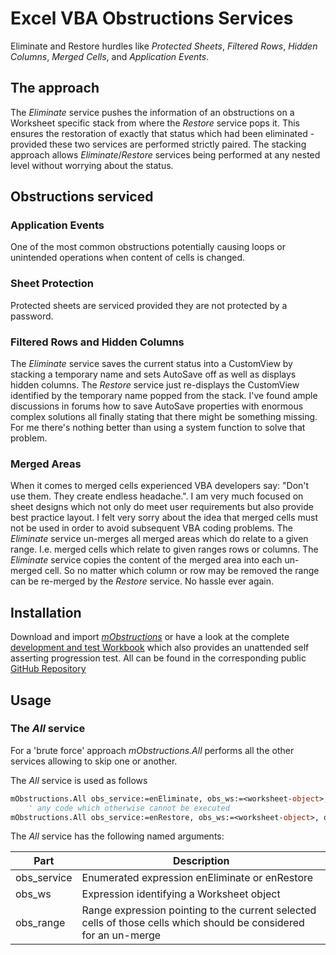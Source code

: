 # Excel VBA Obstructions Services
Eliminate and Restore hurdles like _Protected Sheets_, _Filtered Rows_, _Hidden Columns_, _Merged Cells_, and _Application Events_.

## The approach
The _Eliminate_ service pushes the information of an obstructions on a Worksheet specific stack from where the _Restore_ service pops it. This ensures the restoration of exactly that status which had been eliminated - provided these two services are performed strictly paired. The stacking approach allows _Eliminate_/_Restore_ services being performed at any nested level without worrying about the status.

## Obstructions serviced
### Application Events
One of the most common obstructions potentially causing loops or unintended operations when content of cells is changed.

### Sheet Protection
Protected sheets are serviced provided they are not protected by a password.

### Filtered Rows and Hidden Columns
The _Eliminate_ service saves the current status into a CustomView by stacking a temporary name and sets AutoSave off as well as displays hidden columns. The _Restore_ service just re-displays the CustomView identified by the temporary name popped from the stack.
I've found ample discussions in forums how to save AutoSave properties with enormous complex solutions all finally stating that there might be something missing. For me there's nothing better than using a system function to solve that problem.

### Merged Areas
When it comes to merged cells experienced VBA developers say: "Don't use them. They create endless headache.". I am very much focused on sheet designs which not only do meet user requirements but also provide best practice layout. I felt very sorry about the idea that merged cells must not be used in order to avoid subsequent VBA coding problems.
The _Eliminate_ service un-merges all merged areas which do relate to a given range. I.e. merged cells which relate to given ranges rows or columns. The _Eliminate_ service copies the content of the merged area into each un-merged cell. So no matter which column or row may be removed the range can be re-merged by the _Restore_ service. No hassle ever again.

## Installation
Download and import [_mObstructions_][1] or have a look at the complete [development and test Workbook][2] which also provides an unattended self asserting progression test. All can be found in the corresponding public [GitHub Repository][2]

## Usage
### The _All_ service
For a 'brute force' approach _mObstructions.All_ performs all the other services allowing to skip one or another.

The _All_ service is used as follows
```vb
mObstructions.All obs_service:=enEliminate, obs_ws:=<worksheet-object>, obs_range:=<range-object>
    ' any code which otherwise cannot be executed 
mObstructions.All obs_service:=enRestore, obs_ws:=<worksheet-object>, obs_range:=<range-object>
```

The _All_ service has the following named arguments:

|    Part              | Description                    |
| -------------------- |------------------------------- |
| obs_service          | Enumerated expression enEliminate or enRestore |
| obs_ws               | Expression identifying a Worksheet object |
| obs_range            | Range expression pointing to the current selected cells of those cells which should be considered for an un-merge |



[1]:https://gitcdn.link/repo/warbe-maker/Common-Excel-VBA-Obstructions-Services/master/source/mObstructions.bas
[2]:https://gitcdn.link/repo/warbe-maker/Common-Excel-VBA-Obstructions-Services/Obstructions.xlsm
[3]:https://github.com/warbe-maker/Common-Excel-VBA-Obstructions-Services